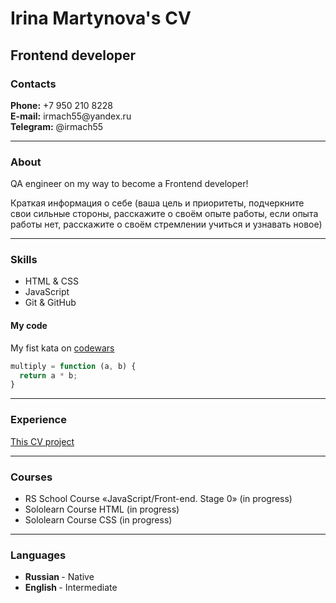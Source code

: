 <h1>Irina Martynova's CV</h1>
<h2>Frontend developer</h2>
<h3>Contacts</h3>
<b>Phone:</b> +7 950 210 8228<br>
<b>E-mail:</b> irmach55@yandex.ru<br>
<b>Telegram:</b> @irmach55
<hr>
<h3>About</h3>
<p>QA engineer on my way to become a Frontend developer!</p>
<p>Краткая информация о себе (ваша цель и приоритеты, подчеркните свои сильные стороны, расскажите о своём опыте работы, если опыта работы нет, 
расскажите о своём стремлении учиться и узнавать новое)</p>
<hr>
<h3>Skills</h3>
<ul>
  <li>HTML & CSS</li>
  <li>JavaScript</li>
  <li>Git & GitHub</li>
</ul>
<h4>My code</h4>

My fist kata on [codewars](http://codewars.com)
  
```javascript
multiply = function (a, b) {
  return a * b;
}
```
<hr>
<h3>Experience</h3>

[This CV project](https://github.com/IGlad55/rsschool-cv)

<hr>
<h3>Courses</h3>
<ul><li>RS School Course «JavaScript/Front-end. Stage 0» (in progress)</li>
  <li>Sololearn Course HTML (in progress)</li>
  <li>Sololearn Course CSS (in progress)</li>
  </ul>
<hr>
<h3>Languages</h3>
<ul>
  <li><b>Russian </b>- Native</li>
  <li><b>English </b> - Intermediate</li>
</ul>
